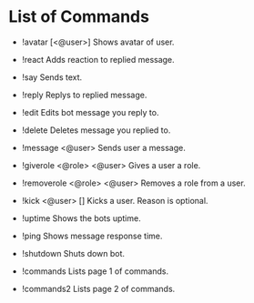 # List of Commands

- !avatar [<@user>]
Shows avatar of user.

- !react <emoji>
Adds reaction to replied message.

- !say <some text>
Sends text.

- !reply <some text>
Replys to replied message.

- !edit <some text>
Edits bot message you reply to.

- !delete
Deletes message you replied to.

- !message <@user> <some text>
Sends user a message.

- !giverole <@role> <@user>
Gives a user a role.

- !removerole <@role> <@user>
Removes a role from a user.

- !kick <@user> [<reason>]
Kicks a user. Reason is optional.

- !uptime
Shows the bots uptime.

- !ping
Shows message response time.

- !shutdown
Shuts down bot.

- !commands
Lists page 1 of commands.

- !commands2
Lists page 2 of commands.
